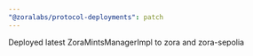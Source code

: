 ```yaml
---
"@zoralabs/protocol-deployments": patch
---
```


Deployed latest ZoraMintsManagerImpl to zora and zora-sepolia
